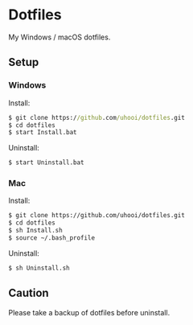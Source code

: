 # Dotfiles
My Windows / macOS dotfiles.

## Setup
### Windows
Install:
```bat
$ git clone https://github.com/uhooi/dotfiles.git
$ cd dotfiles
$ start Install.bat
```

Uninstall:
```bat
$ start Uninstall.bat
```

### Mac
Install:
```bash
$ git clone https://github.com/uhooi/dotfiles.git
$ cd dotfiles
$ sh Install.sh
$ source ~/.bash_profile
```

Uninstall:
```bash
$ sh Uninstall.sh
```

## Caution
Please take a backup of dotfiles before uninstall.


